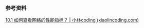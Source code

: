 





### 参考资料

[10.1 如何查看网络的性能指标？ | 小林coding (xiaolincoding.com)](https://xiaolincoding.com/os/9_linux_cmd/linux_network.html#性能指标有哪些)